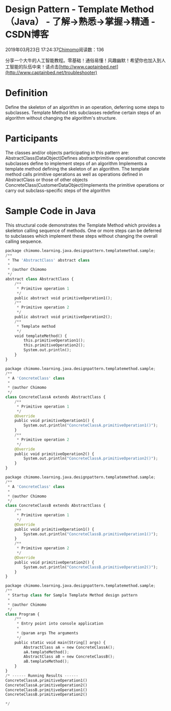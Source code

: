 
# Design Pattern - Template Method（Java） - 了解→熟悉→掌握→精通 - CSDN博客


2019年03月23日 17:24:37[Chimomo](https://me.csdn.net/chimomo)阅读数：136


分享一个大牛的人工智能教程。零基础！通俗易懂！风趣幽默！希望你也加入到人工智能的队伍中来！请点击[http://www.captainbed.net](http://www.captainbed.net/troubleshooter)
# Definition
Define the skeleton of an algorithm in an operation, deferring some steps to subclasses. Template Method lets subclasses redefine certain steps of an algorithm without changing the algorithm's structure.
# Participants
The classes and/or objects participating in this pattern are:
AbstractClass(DataObject)Defines abstractprimitive operationsthat concrete subclasses define to implement steps of an algorithm
Implements a template method defining the skeleton of an algorithm. The template method calls primitive operations as well as operations defined in AbstractClass or those of other objects
ConcreteClass(CustomerDataObject)Implements the primitive operations or carry out subclass-specific steps of the algorithm

# Sample Code in Java
This structural code demonstrates the Template Method which provides a skeleton calling sequence of methods. One or more steps can be deferred to subclasses which implement these steps without changing the overall calling sequence.
```python
package chimomo.learning.java.designpattern.templatemethod.sample;
/**
 * The 'AbstractClass' abstract class
 *
 * @author Chimomo
 */
abstract class AbstractClass {
    /**
     * Primitive operation 1
     */
    public abstract void primitiveOperation1();
    /**
     * Primitive operation 2
     */
    public abstract void primitiveOperation2();
    /**
     * Template method
     */
    void templateMethod() {
        this.primitiveOperation1();
        this.primitiveOperation2();
        System.out.println();
    }
}
```
```python
package chimomo.learning.java.designpattern.templatemethod.sample;
/**
 * A 'ConcreteClass' class
 *
 * @author Chimomo
 */
class ConcreteClassA extends AbstractClass {
    /**
     * Primitive operation 1
     */
    @Override
    public void primitiveOperation1() {
        System.out.println("ConcreteClassA.primitiveOperation1()");
    }
    /**
     * Primitive operation 2
     */
    @Override
    public void primitiveOperation2() {
        System.out.println("ConcreteClassA.primitiveOperation2()");
    }
}
```
```python
package chimomo.learning.java.designpattern.templatemethod.sample;
/**
 * A 'ConcreteClass' class
 *
 * @author Chimomo
 */
class ConcreteClassB extends AbstractClass {
    /**
     * Primitive operation 1
     */
    @Override
    public void primitiveOperation1() {
        System.out.println("ConcreteClassB.primitiveOperation1()");
    }
    /**
     * Primitive operation 2
     */
    @Override
    public void primitiveOperation2() {
        System.out.println("ConcreteClassB.primitiveOperation2()");
    }
}
```
```python
package chimomo.learning.java.designpattern.templatemethod.sample;
/**
 * Startup class for Sample Template Method design pattern
 *
 * @author Chimomo
 */
class Program {
    /**
     * Entry point into console application
     *
     * @param args The arguments
     */
    public static void main(String[] args) {
        AbstractClass aA = new ConcreteClassA();
        aA.templateMethod();
        AbstractClass aB = new ConcreteClassB();
        aB.templateMethod();
    }
}
/* ------ Running Results ------
ConcreteClassA.primitiveOperation1()
ConcreteClassA.primitiveOperation2()
ConcreteClassB.primitiveOperation1()
ConcreteClassB.primitiveOperation2()

*/
```


